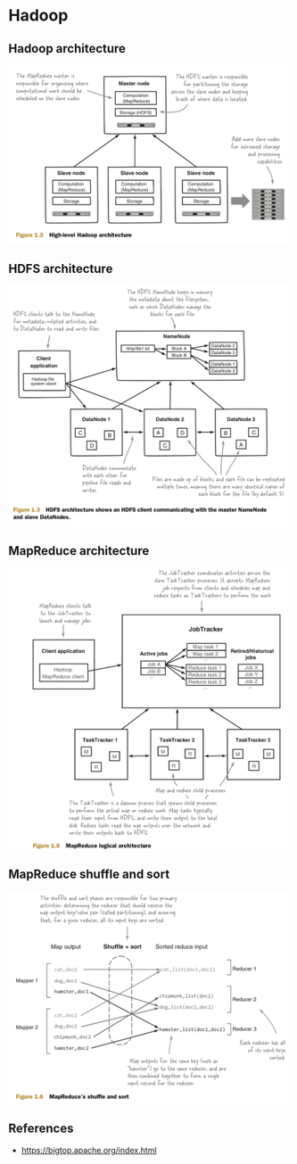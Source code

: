 # Hadoop

## Hadoop architecture

<p float="left">
	<img src="./pix/hadoop-architecture.png" width="600" />
</p>

## HDFS architecture

<p float="left">
	<img src="./pix/hdfs-architecture.png" width="600" />
</p>

## MapReduce architecture

<p float="left">
	<img src="./pix/map-reduce-architecture.png" width="600" />
</p>

## MapReduce shuffle and sort

<p float="left">
	<img src="./pix/map-reduce-shuffle-and-sort.png" width="600" />
</p>

## References
* https://bigtop.apache.org/index.html
